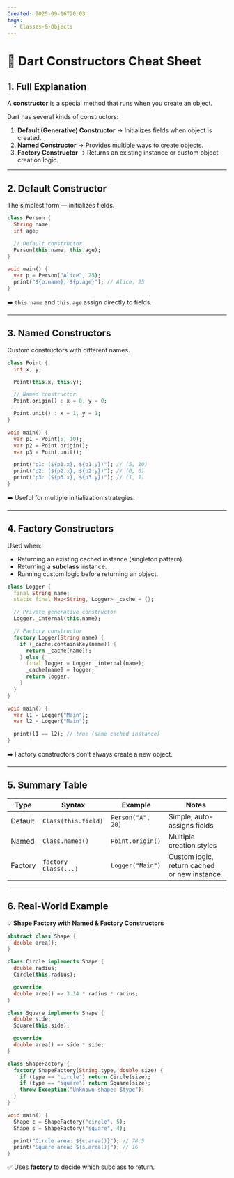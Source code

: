 ```yaml
---
Created: 2025-09-16T20:03
tags:
  - Classes-&-Objects
---
```

# 🎯 Dart Constructors Cheat Sheet

## 1. Full Explanation

A **constructor** is a special method that runs when you create an object.

Dart has several kinds of constructors:

1. **Default (Generative) Constructor** → Initializes fields when object is created.
2. **Named Constructor** → Provides multiple ways to create objects.
3. **Factory Constructor** → Returns an existing instance or custom object creation logic.

---

## 2. Default Constructor

The simplest form — initializes fields.

```Dart
class Person {
  String name;
  int age;

  // Default constructor
  Person(this.name, this.age);
}

void main() {
  var p = Person("Alice", 25);
  print("${p.name}, ${p.age}"); // Alice, 25
}

```

➡️ `this.name` and `this.age` assign directly to fields.

---

## 3. Named Constructors

Custom constructors with different names.

```Dart
class Point {
  int x, y;

  Point(this.x, this.y);

  // Named constructor
  Point.origin() : x = 0, y = 0;

  Point.unit() : x = 1, y = 1;
}

void main() {
  var p1 = Point(5, 10);
  var p2 = Point.origin();
  var p3 = Point.unit();

  print("p1: (${p1.x}, ${p1.y})"); // (5, 10)
  print("p2: (${p2.x}, ${p2.y})"); // (0, 0)
  print("p3: (${p3.x}, ${p3.y})"); // (1, 1)
}

```

➡️ Useful for multiple initialization strategies.

---

## 4. Factory Constructors

Used when:

- Returning an existing cached instance (singleton pattern).
- Returning a **subclass** instance.
- Running custom logic before returning an object.

```Dart
class Logger {
  final String name;
  static final Map<String, Logger> _cache = {};

  // Private generative constructor
  Logger._internal(this.name);

  // Factory constructor
  factory Logger(String name) {
    if (_cache.containsKey(name)) {
      return _cache[name]!;
    } else {
      final logger = Logger._internal(name);
      _cache[name] = logger;
      return logger;
    }
  }
}

void main() {
  var l1 = Logger("Main");
  var l2 = Logger("Main");

  print(l1 == l2); // true (same cached instance)
}

```

➡️ Factory constructors don’t always create a new object.

---

## 5. Summary Table

|Type|Syntax|Example|Notes|
|---|---|---|---|
|Default|`Class(this.field)`|`Person("A", 20)`|Simple, auto-assigns fields|
|Named|`Class.named()`|`Point.origin()`|Multiple creation styles|
|Factory|`factory Class(...)`|`Logger("Main")`|Custom logic, return cached or new instance|

---

## 6. Real-World Example

💡 **Shape Factory with Named & Factory Constructors**

```Dart
abstract class Shape {
  double area();
}

class Circle implements Shape {
  double radius;
  Circle(this.radius);

  @override
  double area() => 3.14 * radius * radius;
}

class Square implements Shape {
  double side;
  Square(this.side);

  @override
  double area() => side * side;
}

class ShapeFactory {
  factory ShapeFactory(String type, double size) {
    if (type == "circle") return Circle(size);
    if (type == "square") return Square(size);
    throw Exception("Unknown shape: $type");
  }
}

void main() {
  Shape c = ShapeFactory("circle", 5);
  Shape s = ShapeFactory("square", 4);

  print("Circle area: ${c.area()}"); // 78.5
  print("Square area: ${s.area()}"); // 16
}

```

✅ Uses **factory** to decide which subclass to return.